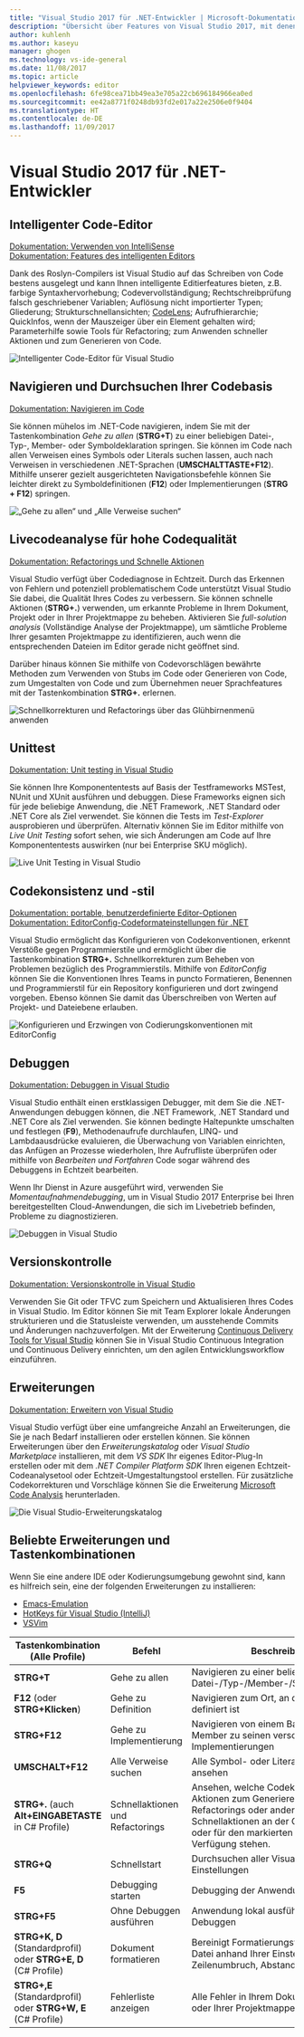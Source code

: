 ```yaml
---
title: "Visual Studio 2017 für .NET-Entwickler | Microsoft-Dokumentation"
description: "Übersicht über Features von Visual Studio 2017, mit denen Sie .NET-Code schneller und besser schreiben können."
author: kuhlenh
ms.author: kaseyu
manager: ghogen
ms.technology: vs-ide-general
ms.date: 11/08/2017
ms.topic: article
helpviewer_keywords: editor
ms.openlocfilehash: 6fe98cea71bb49ea3e705a22cb696184966ea0ed
ms.sourcegitcommit: ee42a8771f0248db93fd2e017a22e2506e0f9404
ms.translationtype: HT
ms.contentlocale: de-DE
ms.lasthandoff: 11/09/2017
---
```

# <a name="visual-studio-2017-for-net-developers"></a>Visual Studio 2017 für .NET-Entwickler

## <a name="smart-code-editor"></a>Intelligenter Code-Editor
[Dokumentation: Verwenden von IntelliSense](using-intellisense.md)  
[Dokumentation: Features des intelligenten Editors](writing-code-in-the-code-and-text-editor.md)

Dank des Roslyn-Compilers ist Visual Studio auf das Schreiben von Code bestens ausgelegt und kann Ihnen intelligente Editierfeatures bieten, z.B. farbige Syntaxhervorhebung; Codevervollständigung; Rechtschreibprüfung falsch geschriebener Variablen; Auflösung nicht importierter Typen; Gliederung; Strukturschnellansichten; [CodeLens](find-code-changes-and-other-history-with-codelens.md); Aufrufhierarchie; QuickInfos, wenn der Mauszeiger über ein Element gehalten wird; Parameterhilfe sowie Tools für Refactoring; zum Anwenden schneller Aktionen und zum Generieren von Code.
 
![Intelligenter Code-Editor für Visual Studio](../ide/media/VSIDE_Productivity_SmartCodeEditor.png "VSIDE_Productivity_SmartCodeEditor")  

## <a name="navigate-and-search-your-codebase"></a>Navigieren und Durchsuchen Ihrer Codebasis
[Dokumentation: Navigieren im Code](navigating-code.md)

Sie können mühelos im .NET-Code navigieren, indem Sie mit der Tastenkombination *Gehe zu allen* (**STRG+T**) zu einer beliebigen Datei-, Typ-, Member- oder Symboldeklaration springen. Sie können im Code nach allen Verweisen eines Symbols oder Literals suchen lassen, auch nach Verweisen in verschiedenen .NET-Sprachen (**UMSCHALTTASTE+F12**). Mithilfe unserer gezielt ausgerichteten Navigationsbefehle können Sie leichter direkt zu Symboldefinitionen (**F12**) oder Implementierungen (**STRG + F12**) springen.

![„Gehe zu allen“ und „Alle Verweise suchen“](../ide/media/VSIDE_Productivity_Navigation.png "VSIDE_Productivity_Navigation")  

## <a name="live-code-analysis-for-code-quality"></a>Livecodeanalyse für hohe Codequalität
[Dokumentation: Refactorings und Schnelle Aktionen](refactoring-code-generation-quick-actions.md)

Visual Studio verfügt über Codediagnose in Echtzeit. Durch das Erkennen von Fehlern und potenziell problematischem Code unterstützt Visual Studio Sie dabei, die Qualität Ihres Codes zu verbessern. Sie können schnelle Aktionen (**STRG+.**) verwenden, um erkannte Probleme in Ihrem Dokument, Projekt oder in Ihrer Projektmappe zu beheben. Aktivieren Sie *full-solution analysis* (Vollständige Analyse der Projektmappe), um sämtliche Probleme Ihrer gesamten Projektmappe zu identifizieren, auch wenn die entsprechenden Dateien im Editor gerade nicht geöffnet sind. 

Darüber hinaus können Sie mithilfe von Codevorschlägen bewährte Methoden zum Verwenden von Stubs im Code oder Generieren von Code, zum Umgestalten von Code und zum Übernehmen neuer Sprachfeatures mit der Tastenkombination **STRG+.** erlernen.

![Schnellkorrekturen und Refactorings über das Glühbirnenmenü anwenden](../ide/media/VSIDE_Productivity_CodeAnalysis.png "VSIDE_Productivity_CodeAnalysis")  

## <a name="unit-testing"></a>Unittest
[Dokumentation: Unit testing in Visual Studio](../test/improve-code-quality.md)

Sie können Ihre Komponententests auf Basis der Testframeworks MSTest, NUnit und XUnit ausführen und debuggen. Diese Frameworks eignen sich für jede beliebige Anwendung, die .NET Framework, .NET Standard oder .NET Core als Ziel verwendet. Sie können die Tests im *Test-Explorer* ausprobieren und überprüfen. Alternativ können Sie im Editor mithilfe von *Live Unit Testing* sofort sehen, wie sich Änderungen am Code auf Ihre Komponententests auswirken (nur bei Enterprise SKU möglich). 

![Live Unit Testing in Visual Studio](../ide/media/VSIDE_Productivity_LiveUnitTesting.png "VSIDE_Productivity_LiveUnitTesting")  

## <a name="code-consistency-and-style"></a>Codekonsistenz und -stil
[Dokumentation: portable, benutzerdefinierte Editor-Optionen](create-portable-custom-editor-options.md)  
[Dokumentation: EditorConfig-Codeformateinstellungen für .NET](editorconfig-code-style-settings-reference.md)

Visual Studio ermöglicht das Konfigurieren von Codekonventionen, erkennt Verstöße gegen Programmierstile und ermöglicht über die Tastenkombination **STRG+.** Schnellkorrekturen zum Beheben von Problemen bezüglich des Programmierstils. Mithilfe von *EditorConfig* können Sie die Konventionen Ihres Teams in puncto Formatieren, Benennen und Programmierstil für ein Repository konfigurieren und dort zwingend vorgeben. Ebenso können Sie damit das Überschreiben von Werten auf Projekt- und Dateiebene erlauben. 

![Konfigurieren und Erzwingen von Codierungskonventionen mit EditorConfig](../ide/media/VSIDE_Productivity_CodeStyle.png "VSIDE_Productivity_CodeStyle")  

## <a name="debugging"></a>Debuggen
[Dokumentation: Debuggen in Visual Studio](../debugger/index.md)

Visual Studio enthält einen erstklassigen Debugger, mit dem Sie die .NET-Anwendungen debuggen können, die .NET Framework, .NET Standard und .NET Core als Ziel verwenden. Sie können bedingte Haltepunkte umschalten und festlegen (**F9**), Methodenaufrufe durchlaufen, LINQ- und Lambdaausdrücke evaluieren, die Überwachung von Variablen einrichten, das Anfügen an Prozesse wiederholen, Ihre Aufrufliste überprüfen oder mithilfe von *Bearbeiten und Fortfahren* Code sogar während des Debuggens in Echtzeit bearbeiten. 

Wenn Ihr Dienst in Azure ausgeführt wird, verwenden Sie *Momentaufnahmendebugging*, um in Visual Studio 2017 Enterprise bei Ihren bereitgestellten Cloud-Anwendungen, die sich im Livebetrieb befinden, Probleme zu diagnostizieren.

![Debuggen in Visual Studio](../ide/media/VSIDE_Productivity_Debugging.png "VSIDE_Productivity_Debugging")  

## <a name="version-control"></a>Versionskontrolle
[Dokumentation: Versionskontrolle in Visual Studio](/vsts/index)

Verwenden Sie Git oder TFVC zum Speichern und Aktualisieren Ihres Codes in Visual Studio. Im Editor können Sie mit Team Explorer lokale Änderungen strukturieren und die Statusleiste verwenden, um ausstehende Commits und Änderungen nachzuverfolgen. Mit der Erweiterung [Continuous Delivery Tools for Visual Studio](https://marketplace.visualstudio.com/items?itemName=VSIDEDevOpsMSFT.ContinuousDeliveryToolsforVisualStudio) können Sie in Visual Studio Continuous Integration und Continuous Delivery einrichten, um den agilen Entwicklungsworkflow einzuführen.

## <a name="extensibility"></a>Erweiterungen
[Dokumentation: Erweitern von Visual Studio](../extensibility/index.md)

Visual Studio verfügt über eine umfangreiche Anzahl an Erweiterungen, die Sie je nach Bedarf installieren oder erstellen können. Sie können Erweiterungen über den *Erweiterungskatalog* oder *Visual Studio Marketplace* installieren, mit dem *VS SDK* Ihr eigenes Editor-Plug-In erstellen oder mit dem *.NET Compiler Platform SDK* Ihren eigenen Echtzeit-Codeanalysetool oder Echtzeit-Umgestaltungstool erstellen. Für zusätzliche Codekorrekturen und Vorschläge können Sie die Erweiterung [Microsoft Code Analysis](https://marketplace.visualstudio.com/items?itemName=VisualStudioPlatformTeam.MicrosoftCodeAnalysis2017) herunterladen. 

![Die Visual Studio-Erweiterungskatalog](../ide/media/VSIDE_Productivity_Extensibility.png "VSIDE_Productivity_Extensibility")  

## <a name="popular-extensions--shortcuts"></a>Beliebte Erweiterungen und Tastenkombinationen
Wenn Sie eine andere IDE oder Kodierungsumgebung gewohnt sind, kann es hilfreich sein, eine der folgenden Erweiterungen zu installieren:
- [Emacs-Emulation](https://marketplace.visualstudio.com/items?itemName=VisualStudioProductTeam.Emacsemulation)
- [HotKeys für Visual Studio (IntelliJ)](https://marketplace.visualstudio.com/items?itemName=JustinClareburtMSFT.HotKeys2017-KeyboardShortcuts)
- [VSVim](https://marketplace.visualstudio.com/items?itemName=JaredParMSFT.VsVim)

| Tastenkombination (Alle Profile) | Befehl | Beschreibung |
|-|-|-| 
| **STRG+T** | Gehe zu allen | Navigieren zu einer beliebigen Datei-/Typ-/Member-/Symboldeklaration |
| **F12** (oder **STRG+Klicken**) | Gehe zu Definition | Navigieren zum Ort, an dem ein Symbol definiert ist |
| **STRG+F12** | Gehe zu Implementierung | Navigieren von einem Basistyp oder Member zu seinen verschiedenen Implementierungen |
| **UMSCHALT+F12** | Alle Verweise suchen | Alle Symbol- oder Literalverweise ansehen |
| **STRG+.** (auch **Alt+EINGABETASTE** in C# Profile) | Schnellaktionen und Refactorings | Ansehen, welche Codekorrekturen, Aktionen zum Generieren von Code, Refactorings oder anderen Schnellaktionen an der Cursorposition oder für den markierten Code zur Verfügung stehen. |
| **STRG+Q** | Schnellstart | Durchsuchen aller Visual Studio-Einstellungen |
| **F5** | Debugging starten | Debugging der Anwendung starten |
| **STRG+F5** | Ohne Debuggen ausführen | Anwendung lokal ausführen, ohne Debuggen |
| **STRG+K, D** (Standardprofil) oder **STRG+E, D** (C# Profile) | Dokument formatieren | Bereinigt Formatierungsverstöße in Ihrer Datei anhand Ihrer Einstellungen für Zeilenumbruch, Abstand und Einzug |
| **STRG+\,E** (Standardprofil) oder **STRG+W, E** (C# Profile) | Fehlerliste anzeigen | Alle Fehler in Ihrem Dokument, Projekt oder Ihrer Projektmappe ansehen |


